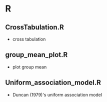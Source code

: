 # R
## CrossTabulation.R
- cross tabulation

## group_mean_plot.R
- plot group mean

## Uniform_association_model.R
- Duncan (1979)'s uniform association model
